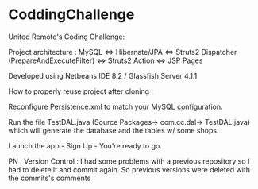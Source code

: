 # CoddingChallenge

United Remote's Coding Challenge:

Project architecture : MySQL <=> Hibernate/JPA <=> Struts2 Dispatcher (PrepareAndExecuteFilter) <=> Struts2 Action <=> JSP Pages

Developed using Netbeans IDE 8.2 / Glassfish Server 4.1.1

How to properly reuse project after cloning : 

Reconfigure Persistence.xml to match your MySQL configuration.

Run the file TestDAL.java (Source Packages-> com.cc.dal-> TestDAL.java) which will generate the database and the tables w/ some shops.

Launch the app - Sign Up - You're ready to go.

PN : Version Control : I had some problems with a previous repository so I had to delete it and commit again. So previous versions were deleted with the commits's comments
